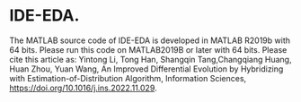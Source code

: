 # IDE-EDA.
The MATLAB source code of IDE-EDA is developed in MATLAB R2019b with 64 bits.
Please run this code on MATLAB2019B or later with 64 bits.
Please cite this article as: Yintong Li, Tong Han, Shangqin Tang,Changqiang Huang, Huan Zhou, Yuan Wang, An Improved Differential Evolution by Hybridizing with Estimation-of-Distribution Algorithm, Information Sciences, https://doi.org/10.1016/j.ins.2022.11.029.
